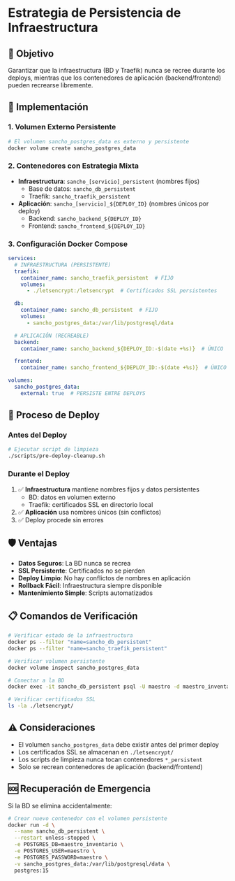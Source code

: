 # Estrategia de Persistencia de Infraestructura

## 🎯 Objetivo
Garantizar que la infraestructura (BD y Traefik) nunca se recree durante los deploys, mientras que los contenedores de aplicación (backend/frontend) pueden recrearse libremente.

## 🔧 Implementación

### 1. Volumen Externo Persistente
```bash
# El volumen sancho_postgres_data es externo y persistente
docker volume create sancho_postgres_data
```

### 2. Contenedores con Estrategia Mixta
- **Infraestructura**: `sancho_[servicio]_persistent` (nombres fijos)
  - Base de datos: `sancho_db_persistent`
  - Traefik: `sancho_traefik_persistent`
- **Aplicación**: `sancho_[servicio]_${DEPLOY_ID}` (nombres únicos por deploy)
  - Backend: `sancho_backend_${DEPLOY_ID}`
  - Frontend: `sancho_frontend_${DEPLOY_ID}`

### 3. Configuración Docker Compose
```yaml
services:
  # INFRAESTRUCTURA (PERSISTENTE)
  traefik:
    container_name: sancho_traefik_persistent  # FIJO
    volumes:
      - ./letsencrypt:/letsencrypt  # Certificados SSL persistentes

  db:
    container_name: sancho_db_persistent  # FIJO
    volumes:
      - sancho_postgres_data:/var/lib/postgresql/data

  # APLICACIÓN (RECREABLE)
  backend:
    container_name: sancho_backend_${DEPLOY_ID:-$(date +%s)}  # ÚNICO

  frontend:
    container_name: sancho_frontend_${DEPLOY_ID:-$(date +%s)}  # ÚNICO

volumes:
  sancho_postgres_data:
    external: true  # PERSISTE ENTRE DEPLOYS
```

## 🚀 Proceso de Deploy

### Antes del Deploy
```bash
# Ejecutar script de limpieza
./scripts/pre-deploy-cleanup.sh
```

### Durante el Deploy
1. ✅ **Infraestructura** mantiene nombres fijos y datos persistentes
   - BD: datos en volumen externo
   - Traefik: certificados SSL en directorio local
2. ✅ **Aplicación** usa nombres únicos (sin conflictos)
3. ✅ Deploy procede sin errores

## 🛡️ Ventajas

- **Datos Seguros**: La BD nunca se recrea
- **SSL Persistente**: Certificados no se pierden
- **Deploy Limpio**: No hay conflictos de nombres en aplicación
- **Rollback Fácil**: Infraestructura siempre disponible
- **Mantenimiento Simple**: Scripts automatizados

## 📋 Comandos de Verificación

```bash
# Verificar estado de la infraestructura
docker ps --filter "name=sancho_db_persistent"
docker ps --filter "name=sancho_traefik_persistent"

# Verificar volumen persistente
docker volume inspect sancho_postgres_data

# Conectar a la BD
docker exec -it sancho_db_persistent psql -U maestro -d maestro_inventario

# Verificar certificados SSL
ls -la ./letsencrypt/
```

## ⚠️ Consideraciones

- El volumen `sancho_postgres_data` debe existir antes del primer deploy
- Los certificados SSL se almacenan en `./letsencrypt/`
- Los scripts de limpieza nunca tocan contenedores `*_persistent`
- Solo se recrean contenedores de aplicación (backend/frontend)

## 🆘 Recuperación de Emergencia

Si la BD se elimina accidentalmente:
```bash
# Crear nuevo contenedor con el volumen persistente
docker run -d \
  --name sancho_db_persistent \
  --restart unless-stopped \
  -e POSTGRES_DB=maestro_inventario \
  -e POSTGRES_USER=maestro \
  -e POSTGRES_PASSWORD=maestro \
  -v sancho_postgres_data:/var/lib/postgresql/data \
  postgres:15
```
